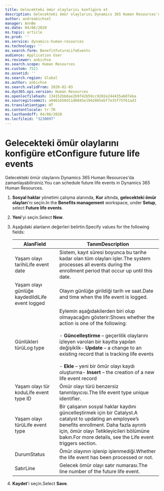 ```yaml
---
title: Gelecekteki ömür olaylarını konfigüre et
description: Gelecekteki ömür olaylarını Dynamics 365 Human Resources'da zamanlayabilirsiniz.
author: andreabichsel
manager: AnnBe
ms.date: 04/06/2020
ms.topic: article
ms.prod: ''
ms.service: dynamics-human-resources
ms.technology: ''
ms.search.form: BenefitFutureLifeEvents
audience: Application User
ms.reviewer: anbichse
ms.search.scope: Human Resources
ms.custom: 7521
ms.assetid: ''
ms.search.region: Global
ms.author: anbichse
ms.search.validFrom: 2020-02-03
ms.dyn365.ops.version: Human Resources
ms.openlocfilehash: 134152bb8ae2b9f42b59cc9202e244435a607eba
ms.sourcegitcommit: a9461650d11d6845e1942865ebf7e35f75f61ad3
ms.translationtype: HT
ms.contentlocale: tr-TR
ms.lasthandoff: 04/06/2020
ms.locfileid: "3230097"
---
```

# <a name="configure-future-life-events"></a><span data-ttu-id="eee4a-103">Gelecekteki ömür olaylarını konfigüre et</span><span class="sxs-lookup"><span data-stu-id="eee4a-103">Configure future life events</span></span>

<span data-ttu-id="eee4a-104">Gelecekteki ömür olaylarını Dynamics 365 Human Resources'da zamanlayabilirsiniz.</span><span class="sxs-lookup"><span data-stu-id="eee4a-104">You can schedule future life events in Dynamics 365 Human Resources.</span></span>

1. <span data-ttu-id="eee4a-105">**Sosyal haklar** yönetimi çalışma alanında, **Kur** altında, **gelecekteki ömür olayları**'nı seçin.</span><span class="sxs-lookup"><span data-stu-id="eee4a-105">In the **Benefits management** workspace, under **Setup**, select **Future life events**.</span></span>

2. <span data-ttu-id="eee4a-106">**Yeni**'yi seçin.</span><span class="sxs-lookup"><span data-stu-id="eee4a-106">Select **New**.</span></span>

3. <span data-ttu-id="eee4a-107">Aşağıdaki alanların değerleri belirtin:</span><span class="sxs-lookup"><span data-stu-id="eee4a-107">Specify values for the following fields:</span></span>

   | <span data-ttu-id="eee4a-108">Alan</span><span class="sxs-lookup"><span data-stu-id="eee4a-108">Field</span></span> | <span data-ttu-id="eee4a-109">Tanım</span><span class="sxs-lookup"><span data-stu-id="eee4a-109">Description</span></span> |
   | --- | --- |
   | <span data-ttu-id="eee4a-110">Yaşam olayı tarihi</span><span class="sxs-lookup"><span data-stu-id="eee4a-110">Life event date</span></span> | <span data-ttu-id="eee4a-111">Sistem, kayıt süresi boyunca bu tarihe kadar olan tüm olayları işler.</span><span class="sxs-lookup"><span data-stu-id="eee4a-111">The system processes all events during the enrollment period that occur up until this date.</span></span> |
   | <span data-ttu-id="eee4a-112">Yaşam olayı günlüğe kaydedildi</span><span class="sxs-lookup"><span data-stu-id="eee4a-112">Life event logged</span></span> | <span data-ttu-id="eee4a-113">Olayın günlüğe girildiği tarih ve saat.</span><span class="sxs-lookup"><span data-stu-id="eee4a-113">Date and time when the life event is logged.</span></span> |
   | <span data-ttu-id="eee4a-114">Günlükleri türü</span><span class="sxs-lookup"><span data-stu-id="eee4a-114">Log type</span></span> | <span data-ttu-id="eee4a-115">Eylemin aşağıdakilerden biri olup olmayacağını gösterir:</span><span class="sxs-lookup"><span data-stu-id="eee4a-115">Shows whether the action is one of the following:</span></span></br></br><span data-ttu-id="eee4a-116">- **Güncelleştirme** – geçerlilik olaylarını izleyen varolan bir kayıtta yapılan değişiklik</span><span class="sxs-lookup"><span data-stu-id="eee4a-116">- **Update** – a change to an existing record that is tracking life events</span></span></br></br><span data-ttu-id="eee4a-117">- **Ekle** – yeni bir ömür olayı kaydı oluşturma</span><span class="sxs-lookup"><span data-stu-id="eee4a-117">- **Insert** – the creation of a new life event record</span></span> |
   | <span data-ttu-id="eee4a-118">Yaşam olayı tür kodu</span><span class="sxs-lookup"><span data-stu-id="eee4a-118">Life event type ID</span></span> | <span data-ttu-id="eee4a-119">Ömür olayı türü benzersiz tanımlayıcısı.</span><span class="sxs-lookup"><span data-stu-id="eee4a-119">The life event type unique identifier.</span></span> |
   | <span data-ttu-id="eee4a-120">Yaşam olayı türü</span><span class="sxs-lookup"><span data-stu-id="eee4a-120">Life event type</span></span> | <span data-ttu-id="eee4a-121">Bir çalışanın sosyal haklar kaydını güncelleştirmek için bir Catalyst.</span><span class="sxs-lookup"><span data-stu-id="eee4a-121">A catalyst to updating an employee’s benefits enrollment.</span></span> <span data-ttu-id="eee4a-122">Daha fazla ayrıntı için, ömür olayı Tetikleyicileri bölümüne bakın.</span><span class="sxs-lookup"><span data-stu-id="eee4a-122">For more details, see the Life event triggers section.</span></span> |
   | <span data-ttu-id="eee4a-123">Durum</span><span class="sxs-lookup"><span data-stu-id="eee4a-123">Status</span></span> | <span data-ttu-id="eee4a-124">Ömür olayının işlenip işlenmediği.</span><span class="sxs-lookup"><span data-stu-id="eee4a-124">Whether the life event has been processed or not.</span></span> |
   | <span data-ttu-id="eee4a-125">Satır</span><span class="sxs-lookup"><span data-stu-id="eee4a-125">Line</span></span> | <span data-ttu-id="eee4a-126">Gelecek ömür olayı satır numarası.</span><span class="sxs-lookup"><span data-stu-id="eee4a-126">The line number of the future life event.</span></span> |

4. <span data-ttu-id="eee4a-127">**Kaydet**'i seçin.</span><span class="sxs-lookup"><span data-stu-id="eee4a-127">Select **Save**.</span></span> 
